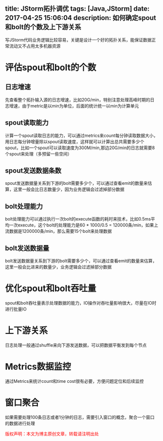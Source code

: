 title: JStorm拓扑调优
tags: [Java,JStorm]
date: 2017-04-25 15:06:04
description: 如何确定spout和bolt的个数及上下游关系
---

写JStorm代码业务逻辑比较容易，关键是设计一个好的拓扑关系，能保证数据正常流动又不占用太多机器资源

# 评估spout和bolt的个数
## 日志增速
先查看整个拓扑输入源的日志增速，比如20G/min，特别注意处理高峰时期的日志增速，由于metric是以min为单位，后面的统计统一以min为计算单元
## spout读取能力
计算一个spout读取日志的能力，可以通过metrics来count每分钟读取数据大小，用日志每分钟增量除以spout读取速度，这样就可以计算出总共需要多少个spout，比如一个spout可以读取速度为300M/min,那边20G/min的日志就需要8个spout来处理（多预留一些空间）
## spout发送数据条数
spout发送数据量关系到下游的bolt需要多少个，可以通过查看emit的数量来估算，这里一般会比日志数量少，因为业务逻辑会过滤掉部分数据

## bolt处理能力
bolt处理能力可以通过执行一次bolt的execute函数的耗时来技术，比如0.5ms平均一次execute，这个bolt的处理能力是60 * 1000/0.5 = 120000条/min，如果上流数据是1200000条/min，那么需要15个bolt来处理数据

## bolt发送数据量
bolt发送数据量关系到下游的bolt需要多少个，可以通过查看emit的数量来估算，这里一般会比进来的数量少，业务逻辑会过滤掉部分数据

# 优化spout和bolt吞吐量
spout和bolt吞吐量表示处理数据的能力，IO操作对吞吐量影响很大，尽量在IO时进行批量IO

# 上下游关系
日志处理一般通过shuffle来向下游发送数据，可以把数据平衡发到每个节点

# Metrics数据监控
通过Metrics来统计count和time cost很有必要，方便问题定位和后续监控

# 窗口聚合
如果需要处理100条日志或者1分钟的日志，需要引入窗口的概念，聚合一个窗口的数据进行处理

<font color="#FF0000">版权声明：本文为博主原创文章，转载请注明出处</font>
